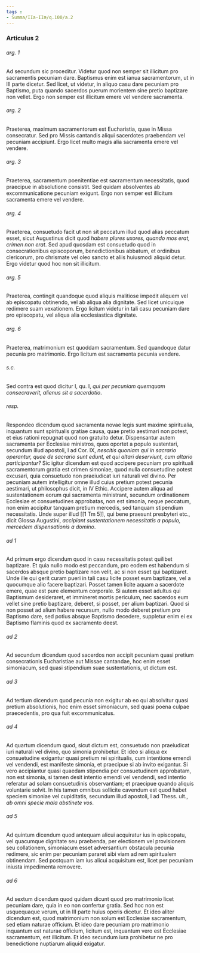 ```yaml
---
tags : 
- Summa/IIa-IIæ/q.100/a.2
---
```


### Articulus 2

###### arg. 1
Ad secundum sic proceditur. Videtur quod non semper sit illicitum pro sacramentis pecuniam dare. Baptismus enim est ianua sacramentorum, ut in III parte dicetur. Sed licet, ut videtur, in aliquo casu dare pecuniam pro Baptismo, puta quando sacerdos puerum morientem sine pretio baptizare non vellet. Ergo non semper est illicitum emere vel vendere sacramenta.

###### arg. 2
Praeterea, maximum sacramentorum est Eucharistia, quae in Missa consecratur. Sed pro Missis cantandis aliqui sacerdotes praebendam vel pecuniam accipiunt. Ergo licet multo magis alia sacramenta emere vel vendere.

###### arg. 3
Praeterea, sacramentum poenitentiae est sacramentum necessitatis, quod praecipue in absolutione consistit. Sed quidam absolventes ab excommunicatione pecuniam exigunt. Ergo non semper est illicitum sacramenta emere vel vendere.

###### arg. 4
Praeterea, consuetudo facit ut non sit peccatum illud quod alias peccatum esset, sicut Augustinus dicit quod *habere plures uxores, quando mos erat, crimen non erat*. Sed apud quosdam est consuetudo quod in consecrationibus episcoporum, benedictionibus abbatum, et ordinibus clericorum, pro chrismate vel oleo sancto et aliis huiusmodi aliquid detur. Ergo videtur quod hoc non sit illicitum.

###### arg. 5
Praeterea, contingit quandoque quod aliquis malitiose impedit aliquem vel ab episcopatu obtinendo, vel ab aliqua alia dignitate. Sed licet unicuique redimere suam vexationem. Ergo licitum videtur in tali casu pecuniam dare pro episcopatu, vel aliqua alia ecclesiastica dignitate.

###### arg. 6
Praeterea, matrimonium est quoddam sacramentum. Sed quandoque datur pecunia pro matrimonio. Ergo licitum est sacramenta pecunia vendere.

###### s.c.
Sed contra est quod dicitur I, qu. I, *qui per pecuniam quemquam consecraverit, alienus sit a sacerdotio*.

###### resp.
Respondeo dicendum quod sacramenta novae legis sunt maxime spiritualia, inquantum sunt spiritualis gratiae causa, quae pretio aestimari non potest, et eius rationi repugnat quod non gratuito detur. Dispensantur autem sacramenta per Ecclesiae ministros, quos oportet a populo sustentari, secundum illud apostoli, I ad Cor. IX, *nescitis quoniam qui in sacrario operantur, quae de sacrario sunt edunt, et qui altari deserviunt, cum altario participantur?* Sic igitur dicendum est quod accipere pecuniam pro spirituali sacramentorum gratia est crimen simoniae, quod nulla consuetudine potest excusari, quia consuetudo non praeiudicat iuri naturali vel divino. Per pecuniam autem intelligitur omne illud cuius pretium potest pecunia aestimari, ut philosophus dicit, in IV Ethic. Accipere autem aliqua ad sustentationem eorum qui sacramenta ministrant, secundum ordinationem Ecclesiae et consuetudines approbatas, non est simonia, neque peccatum, non enim accipitur tanquam pretium mercedis, sed tanquam stipendium necessitatis. Unde super illud [[1 Tm 5]], qui bene praesunt presbyteri etc., dicit Glossa Augustini, *accipiant sustentationem necessitatis a populo, mercedem dispensationis a domino*.

###### ad 1
Ad primum ergo dicendum quod in casu necessitatis potest quilibet baptizare. Et quia nullo modo est peccandum, pro eodem est habendum si sacerdos absque pretio baptizare non velit, ac si non esset qui baptizaret. Unde ille qui gerit curam pueri in tali casu licite posset eum baptizare, vel a quocumque alio facere baptizari. Posset tamen licite aquam a sacerdote emere, quae est pure elementum corporale. Si autem esset adultus qui Baptismum desideraret, et immineret mortis periculum, nec sacerdos eum vellet sine pretio baptizare, deberet, si posset, per alium baptizari. Quod si non posset ad alium habere recursum, nullo modo deberet pretium pro Baptismo dare, sed potius absque Baptismo decedere, suppletur enim ei ex Baptismo flaminis quod ex sacramento deest.

###### ad 2
Ad secundum dicendum quod sacerdos non accipit pecuniam quasi pretium consecrationis Eucharistiae aut Missae cantandae, hoc enim esset simoniacum, sed quasi stipendium suae sustentationis, ut dictum est.

###### ad 3
Ad tertium dicendum quod pecunia non exigitur ab eo qui absolvitur quasi pretium absolutionis, hoc enim esset simoniacum, sed quasi poena culpae praecedentis, pro qua fuit excommunicatus.

###### ad 4
Ad quartum dicendum quod, sicut dictum est, consuetudo non praeiudicat iuri naturali vel divino, quo simonia prohibetur. Et ideo si aliqua ex consuetudine exigantur quasi pretium rei spiritualis, cum intentione emendi vel vendendi, est manifeste simonia, et praecipue si ab invito exigantur. Si vero accipiantur quasi quaedam stipendia per consuetudinem approbatam, non est simonia, si tamen desit intentio emendi vel vendendi, sed intentio referatur ad solam consuetudinis observantiam; et praecipue quando aliquis voluntarie solvit. In his tamen omnibus sollicite cavendum est quod habet speciem simoniae vel cupiditatis, secundum illud apostoli, I ad Thess. ult., *ab omni specie mala abstinete vos*.

###### ad 5
Ad quintum dicendum quod antequam alicui acquiratur ius in episcopatu, vel quacumque dignitate seu praebenda, per electionem vel provisionem seu collationem, simoniacum esset adversantium obstacula pecunia redimere, sic enim per pecuniam pararet sibi viam ad rem spiritualem obtinendam. Sed postquam iam ius alicui acquisitum est, licet per pecuniam iniusta impedimenta removere.

###### ad 6
Ad sextum dicendum quod quidam dicunt quod pro matrimonio licet pecuniam dare, quia in eo non confertur gratia. Sed hoc non est usquequaque verum, ut in III parte huius operis dicetur. Et ideo aliter dicendum est, quod matrimonium non solum est Ecclesiae sacramentum, sed etiam naturae officium. Et ideo dare pecuniam pro matrimonio inquantum est naturae officium, licitum est, inquantum vero est Ecclesiae sacramentum, est illicitum. Et ideo secundum iura prohibetur ne pro benedictione nuptiarum aliquid exigatur.

